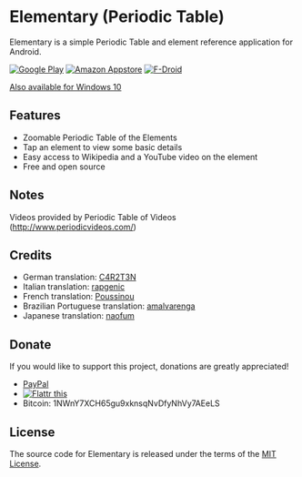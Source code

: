 # Elementary (Periodic Table)

Elementary is a simple Periodic Table and element reference application for Android.

[![Google Play](https://raw.githubusercontent.com/ultramega/elementary/master/store/en-play-badge.png)](https://play.google.com/store/apps/details?id=com.ultramegatech.ey) [![Amazon Appstore](https://raw.githubusercontent.com/ultramega/elementary/master/store/en-amazon-badge.png)](http://www.amazon.com/gp/mas/dl/android?p=com.ultramegatech.ey) [![F-Droid](https://raw.githubusercontent.com/ultramega/elementary/master/store/en-fdroid-badge.png)](https://f-droid.org/repository/browse/?fdid=com.ultramegatech.ey)

[Also available for Windows 10](https://github.com/ultramega/elementary-uwp)

## Features

- Zoomable Periodic Table of the Elements
- Tap an element to view some basic details
- Easy access to Wikipedia and a YouTube video on the element
- Free and open source

## Notes

Videos provided by Periodic Table of Videos (http://www.periodicvideos.com/)

## Credits

- German translation: [C4R2T3N](https://github.com/C4R2T3N)
- Italian translation: [rapgenic](https://github.com/rapgenic)
- French translation: [Poussinou](https://github.com/Poussinou)
- Brazilian Portuguese translation: [amalvarenga](https://github.com/amalvarenga)
- Japanese translation: [naofum](https://github.com/naofum)

## Donate

If you would like to support this project, donations are greatly appreciated!

- [PayPal](https://www.paypal.com/cgi-bin/webscr?cmd=_s-xclick&hosted_button_id=76UJ7AX8VJT5Q)
- [![Flattr this](https://button.flattr.com/flattr-badge-large.png)](https://flattr.com/submit/auto?fid=jeznxl&url=https%3A%2F%2Fgithub.com%2Fultramega%2Felementary)
- Bitcoin: 1NWnY7XCH65gu9xknsqNvDfyNhVy7AEeLS

## License

The source code for Elementary is released under the terms of the [MIT License](http://sguidetti.mit-license.org/).
